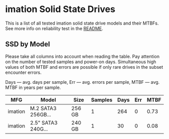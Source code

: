imation Solid State Drives
==========================

This is a list of all tested imation solid state drive models and their MTBFs. See
more info on reliability test in the [README](https://github.com/linuxhw/SMART).

SSD by Model
------------

Please take all columns into account when reading the table. Pay attention on the
number of tested samples and power-on days. Simultaneous high values of both MTBF
and errors are possible if only rare drives in the subset encounter errors.

Days — avg. days per sample,
Err  — avg. errors per sample,
MTBF — avg. MTBF in years per sample.

| MFG       | Model              | Size   | Samples | Days  | Err   | MTBF |
|-----------|--------------------|--------|---------|-------|-------|------|
| imation   | M.2 SATA3 256GB... | 256 GB | 1       | 264   | 0     | 0.73   |
| imation   | 2.5" SATA3 240G... | 240 GB | 1       | 30    | 0     | 0.08   |
